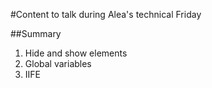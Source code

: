 #Content to talk during Alea's technical Friday

##Summary
1. Hide and show elements
2. Global variables
2. IIFE